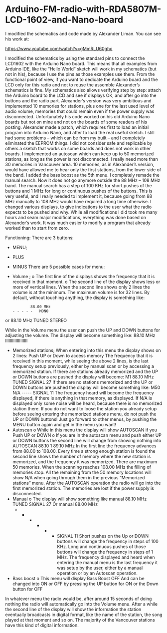 # Arduino-FM-radio-with-RDA5807M-LCD-1602-and-Nano-board

I modified the schematics and code made by Alexander Liman. You can see his work at:

https://www.youtube.com/watch?v=gMmRLU60gho

I modified the schematics by using the standard pins to connect the LCD1602 with the Arduino Nano board. This means that all examples from Arduino IDE, like the “Hello World” sketch will work in my schematics (but not in his), because I use the pins as those examples use them. From the functional point of view, if you want to dedicate the Arduino board and the LCD only for this radio and not to reuse the assemble Alexander’s schematics is fine. My schematics also allows verifying step by step: attach the Arduino board to the LCD and see if displays OK, and after go into the buttons and the radio part.
Alexander’s version was very ambitious and implemented 10 memories for stations, plus one for the last used level of audio volume, memories that could remain even if the power supply was disconnected. Unfortunately his code worked on his old Arduino Nano boards but not on mine and not on the boards of some readers of his posting. Alexander made a patch, which requires first to load an initial program into Arduino Nano, and after to load the real useful sketch. I still had some problems – which can be from my built – and I completely eliminated the EEPROM things. I did not consider safe and replicable by others a sketch that works on some boards and does not work in other boards.
I implemented an autoscan which can keep up to 50 memorized stations, as long as the power is not disconnected. I really need more than 30 memories in Vancouver area. 10 memories, as in Alexander’s version, would have allowed me to hear only the first stations, from the lower side of the band.
I added the bass boost as the 5th menu.
I completely remade the manual search. Now it does not go anymore outside the 88 MHz – 108 MHz band. The manual search has a step of 100 KHz for short pushes of the buttons and 1 MHz for long or continuous pushes of the buttons. This is very useful, and I really needed to implement it, because going from 88 MHz manually to 108 MHz would have required a long time otherwise.
I changed various displays, to give indications to the user what the radio expects to be pushed and why.
While all modifications I did took me many hours and seam major modifications, everything was done based on Alexander’s work. It was much easier to modify a program that already worked than to start from zero.  

Functioning:
There are 3 buttons:
-	MENU; 
-	PLUS
-	MINUS
There are 5 possible cases for menu:
-	Volume ; 
o	The first line of the displays shows the frequency that it is received in that moment.
o	The second line of the display shows less or more of vertical lines. When the second line shows only 2 lines the volume is at the minimum. The maximum volume is for 32 lines.
       By default, without touching anything, the display is something like:

                88.00 MHz
	    - - - - -   MONO
or
       	        88.10 MHz
	     TUNED  STEREO
	  		
While in the Volume menu the user can push the UP and DOWN buttons for adjusting the volume.
The display will become something like:
	  88.10 MHz
	  IIIIIIIIIIIIIIIIIII	  
-	Memorized stations;
When entering into this menu the display shows on 2 lines:
         Push UP or Down
	 to access memory
The frequency that it is received in this moment, while seeing the above 2 lines, is the last frequency setup previously, either by manual scan or by accessing a memorized station.
If there are stations already memorized and the UP or DOWN buttons are pushed the display will become:
      M1 88.10 MHz
      TUNED  SIGNAL 27
If there are no stations memorized and the UP or DOWN buttons are pushed the display will become something like:
      M50 N/A
      -----  SIGNAL 11
The frequency heard will become the frequency displayed, if there is anything in that memory, as displayed. If N/A is displayed only some noise will be heard, because there is no memorized station there.
If you do not want to loose the station you already setup before seeing entering the memorized stations menu, do not push the UP or DOWN buttons! Just go forward to other menus, by pushing the MENU button again and get in the menu you want!
-	Autoscan
o	While in this menu the display will show
       AUTOSCAN if you
       Push UP or DOWN
o	If you are in the autoscan menu and push either UP or DOWN buttons the second line will change from showing nothing into
        AUTOSCAN 88.10
        1   89.10 MHz
In the first line the frequency advances from 88.00 to 108.00. Every time a strong enough station is found the second line shows the number of memory where the new station is memorized, and the frequency it was memorized. There are maximum 50 memories. When the scanning reaches 108.00 MHz the filling of memories stop. All the remaining from the 50 memory locations will show N/A when going through them in the previous “Memorized stations” menu.
After the AUTOSCAN operation the radio will go into the first memorized station. The memories are lost if the power supply is disconnected.
-	Manual
o	The display will show something like 
      manual 88.10 MHz
      TUNED  SIGNAL 27
Or
      manual 88.00 MHz
      - - - - - -  SIGNAL 11
Short pushes on the Up or DOWN buttons will change the frequency in steps of 100 KHz. Long and continuous pushes of those buttons will change the frequency in steps of 1 MHz.
The frequency displayed and heard when entering the manual menu is the last frequency it was setup by the user, either by a manual operation or by an Autoscan operation.
-	Bass boost
o	This menu will display
     Bass Boost
                        OFF
And can be changed into ON or OFF by pressing the UP button for ON or the Down button for OFF

In whatever menu the radio would be, after around 15 seconds of doing nothing the radio will automatically go into the Volume menu.
After a while the second line of the display will show the information the station eventually broadcasts in digital format, like the name of the station, the song played at that moment and so on. The majority of the Vancouver stations have this kind of digital information.
 
